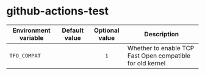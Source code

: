 # github-actions-test

Environment variable | Default value | Optional value | Description
---------------------|:-------------:|:--------------:|------------
`TFO_COMPAT`| | `1` | Whether to enable TCP Fast Open compatible for old kernel
